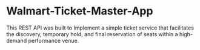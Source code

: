 # Walmart-Ticket-Master-App
This REST API was built to Implement a simple ticket service that facilitates the discovery, temporary hold, and final reservation of seats within a high-demand performance  venue.
